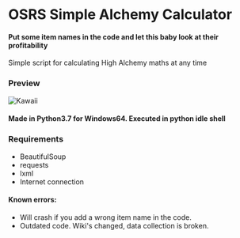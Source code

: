 # OSRS Simple Alchemy Calculator
#### Put some item names in the code and let this baby look at their profitability
Simple script for calculating High Alchemy maths at any time

### Preview
![Kawaii](https://i.imgur.com/XMOg23m.png)

#### Made in Python3.7 for Windows64. Executed in python idle shell

### Requirements
- BeautifulSoup
- requests
- lxml
- Internet connection


#### Known errors:
- Will crash if you add a wrong item name in the code.
- Outdated code. Wiki's changed, data collection is broken.
